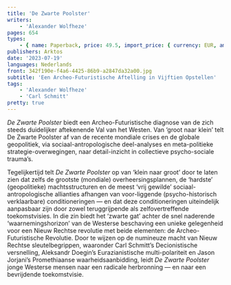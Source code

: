 ```yaml
---
title: 'De Zwarte Poolster'
writers:
    - 'Alexander Wolfheze'
pages: 654
types:
    - { name: Paperback, price: 49.5, import_price: { currency: EUR, amount: 39.6 }, isbn: 978-1-915755-04-9, size: { height: 216, width: 140, depth: 30 }, supplier: 'Ex Libris', out_of_stock: true }
publishers: Arktos
date: '2023-07-19'
languages: Nederlands
front: 342f190e-f4a6-4425-86b9-a2847da32a00.jpg
subtitle: 'Een Archeo-Futuristische Aftelling in Vijftien Opstellen'
tags:
    - 'Alexander Wolfheze'
    - 'Carl Schmitt'
pretty: true
---
```


*De Zwarte Poolster* biedt een Archeo-Futuristische diagnose van de zich steeds duidelijker aftekenende Val van het Westen. Van ‘groot naar klein’ telt De Zwarte Poolster af van de recente mondiale crises en de globale geopolitiek, via sociaal-antropologische deel-analyses en meta-politieke strategie-overwegingen, naar detail-inzicht in collectieve psycho-sociale trauma’s.

Tegelijkertijd telt *De Zwarte Poolster* op van ‘klein naar groot’ door te laten zien dat zelfs de grootste (mondiale) overheersingsplannen, de ‘hardste’ (geopolitieke) machtsstructuren en de meest ‘vrij gewilde’ sociaal-antropologische allianties afhangen van voor-liggende (psycho-historisch verklaarbare) conditioneringen — en dat deze conditioneringen uiteindelijk aanpasbaar zijn door zowel teruggrijpende als zelfovertreffende toekomstvisies. In die zin biedt het ‘zwarte gat’ achter de snel naderende ‘waarnemingshorizon’ van de Westerse beschaving een unieke gelegenheid voor een Nieuw Rechtse revolutie met beide elementen: de Archeo-Futuristische Revolutie. 
Door te wijzen op de numineuze macht van Nieuw Rechtse sleutelbegrippen, waaronder Carl Schmitt’s Decionistische versnelling, Aleksandr Doegin’s Eurazianistische multi-polariteit en Jason Jorjani’s Promethiaanse waarheidsaanbidding, leidt *De Zwarte Poolster* jonge Westerse mensen naar een radicale herbronning — en naar een bevrijdende toekomstvisie.
